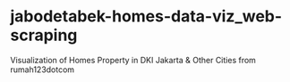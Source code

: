 # jabodetabek-homes-data-viz_web-scraping
Visualization of Homes Property in DKI Jakarta &amp; Other Cities from rumah123dotcom

